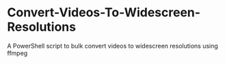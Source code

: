 # Convert-Videos-To-Widescreen-Resolutions
A PowerShell script to bulk convert videos to widescreen resolutions using ffmpeg

